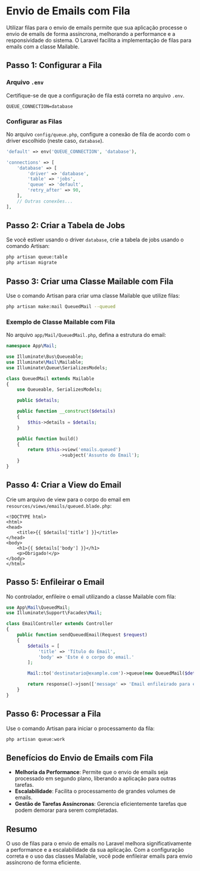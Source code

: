 # Envio de Emails com Fila

Utilizar filas para o envio de emails permite que sua aplicação processe o envio de emails de forma assíncrona, melhorando a performance e a responsividade do sistema. O Laravel facilita a implementação de filas para emails com a classe Mailable.

## Passo 1: Configurar a Fila

### Arquivo `.env`

Certifique-se de que a configuração de fila está correta no arquivo `.env`.

```env
QUEUE_CONNECTION=database
```

### Configurar as Filas

No arquivo `config/queue.php`, configure a conexão de fila de acordo com o driver escolhido (neste caso, `database`).

```php
'default' => env('QUEUE_CONNECTION', 'database'),

'connections' => [
    'database' => [
        'driver' => 'database',
        'table' => 'jobs',
        'queue' => 'default',
        'retry_after' => 90,
    ],
    // Outras conexões...
],
```

## Passo 2: Criar a Tabela de Jobs

Se você estiver usando o driver `database`, crie a tabela de jobs usando o comando Artisan:

```bash
php artisan queue:table
php artisan migrate
```

## Passo 3: Criar uma Classe Mailable com Fila

Use o comando Artisan para criar uma classe Mailable que utilize filas:

```bash
php artisan make:mail QueuedMail --queued
```

### Exemplo de Classe Mailable com Fila

No arquivo `app/Mail/QueuedMail.php`, defina a estrutura do email:

```php
namespace App\Mail;

use Illuminate\Bus\Queueable;
use Illuminate\Mail\Mailable;
use Illuminate\Queue\SerializesModels;

class QueuedMail extends Mailable
{
    use Queueable, SerializesModels;

    public $details;

    public function __construct($details)
    {
        $this->details = $details;
    }

    public function build()
    {
        return $this->view('emails.queued')
                    ->subject('Assunto do Email');
    }
}
```

## Passo 4: Criar a View do Email

Crie um arquivo de view para o corpo do email em `resources/views/emails/queued.blade.php`:

```blade
<!DOCTYPE html>
<html>
<head>
    <title>{{ $details['title'] }}</title>
</head>
<body>
    <h1>{{ $details['body'] }}</h1>
    <p>Obrigado!</p>
</body>
</html>
```

## Passo 5: Enfileirar o Email

No controlador, enfileire o email utilizando a classe Mailable com fila:

```php
use App\Mail\QueuedMail;
use Illuminate\Support\Facades\Mail;

class EmailController extends Controller
{
    public function sendQueuedEmail(Request $request)
    {
        $details = [
            'title' => 'Título do Email',
            'body' => 'Este é o corpo do email.'
        ];

        Mail::to('destinatario@example.com')->queue(new QueuedMail($details));

        return response()->json(['message' => 'Email enfileirado para envio']);
    }
}
```

## Passo 6: Processar a Fila

Use o comando Artisan para iniciar o processamento da fila:

```bash
php artisan queue:work
```

## Benefícios do Envio de Emails com Fila

- **Melhoria da Performance**: Permite que o envio de emails seja processado em segundo plano, liberando a aplicação para outras tarefas.
- **Escalabilidade**: Facilita o processamento de grandes volumes de emails.
- **Gestão de Tarefas Assíncronas**: Gerencia eficientemente tarefas que podem demorar para serem completadas.

## Resumo

O uso de filas para o envio de emails no Laravel melhora significativamente a performance e a escalabilidade da sua aplicação. Com a configuração correta e o uso das classes Mailable, você pode enfileirar emails para envio assíncrono de forma eficiente.
